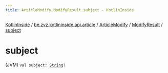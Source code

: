 ```yaml
---
title: ArticleModify.ModifyResult.subject - KotlinInside
---
```


[KotlinInside](../../../index.html) / [be.zvz.kotlininside.api.article](../../index.html) / [ArticleModify](../index.html) / [ModifyResult](index.html) / [subject](./subject.html)

# subject

(JVM) `val subject: `[`String`](https://kotlinlang.org/api/latest/jvm/stdlib/kotlin/-string/index.html)`?`